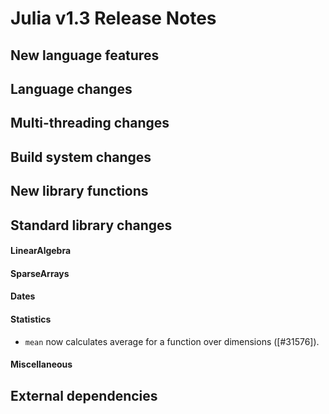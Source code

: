 Julia v1.3 Release Notes
========================

New language features
---------------------


Language changes
----------------


Multi-threading changes
-----------------------


Build system changes
--------------------


New library functions
---------------------


Standard library changes
------------------------

#### LinearAlgebra


#### SparseArrays


#### Dates


#### Statistics

* `mean` now calculates average for a function over dimensions ([#31576]).

#### Miscellaneous



External dependencies
---------------------


<!--- generated by NEWS-update.jl: -->
